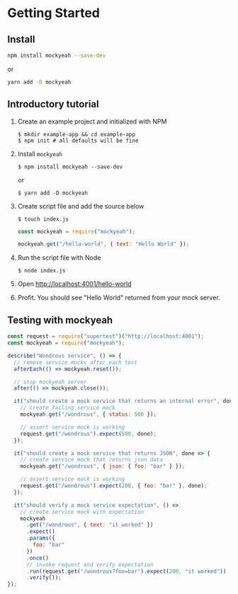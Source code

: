 # Getting Started

## Install

```sh
npm install mockyeah --save-dev
```

or

```sh
yarn add -D mockyeah
```

## Introductory tutorial

1.  Create an example project and initialized with NPM

    ```shell
    $ mkdir example-app && cd example-app
    $ npm init # all defaults will be fine
    ```

1.  Install `mockyeah`

    ```shell
    $ npm install mockyeah --save-dev
    ```

    or

    ```shell
    $ yarn add -D mockyeah
    ```

1.  Create script file and add the source below

    ```shell
    $ touch index.js
    ```

    ```js
    const mockyeah = require("mockyeah");

    mockyeah.get("/hello-world", { text: "Hello World" });
    ```

1.  Run the script file with Node

    ```shell
    $ node index.js
    ```

1.  Open [http://localhost:4001/hello-world](http://localhost:4001/hello-world)

1.  Profit. You should see "Hello World" returned from your mock server.

## Testing with mockyeah

```js
const request = require("supertest")("http://localhost:4001");
const mockyeah = require("mockyeah");

describe("Wondrous service", () => {
  // remove service mocks after each test
  afterEach(() => mockyeah.reset());

  // stop mockyeah server
  after(() => mockyeah.close());

  it("should create a mock service that returns an internal error", done => {
    // create failing service mock
    mockyeah.get("/wondrous", { status: 500 });

    // assert service mock is working
    request.get("/wondrous").expect(500, done);
  });

  it("should create a mock service that returns JSON", done => {
    // create service mock that returns json data
    mockyeah.get("/wondrous", { json: { foo: "bar" } });

    // assert service mock is working
    request.get("/wondrous").expect(200, { foo: "bar" }, done);
  });

  it("should verify a mock service expectation", () =>
    // create service mock with expectation
    mockyeah
      .get("/wondrous", { text: "it worked" })
      .expect()
      .params({
        foo: "bar"
      })
      .once()
      // invoke request and verify expectation
      .run(request.get("/wondrous?foo=bar").expect(200, "it worked"))
      .verify());
});
```
